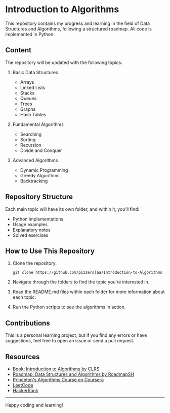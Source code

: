 # Introduction to Algorithms

This repository contains my progress and learning in the field of Data Structures and Algorithms, following a structured roadmap. All code is implemented in Python.

## Content

The repository will be updated with the following topics:

1. Basic Data Structures
   - Arrays
   - Linked Lists
   - Stacks
   - Queues
   - Trees
   - Graphs
   - Hash Tables

2. Fundamental Algorithms
   - Searching
   - Sorting
   - Recursion
   - Divide and Conquer

3. Advanced Algorithms
   - Dynamic Programming
   - Greedy Algorithms
   - Backtracking

## Repository Structure

Each main topic will have its own folder, and within it, you'll find:

- Python implementations
- Usage examples
- Explanatory notes
- Solved exercises

## How to Use This Repository

1. Clone the repository:
   ```
   git clone https://github.com/pizzerolaa/Introduction-to-Algorithms
   ```

2. Navigate through the folders to find the topic you're interested in.

3. Read the README.md files within each folder for more information about each topic.

4. Run the Python scripts to see the algorithms in action.

## Contributions

This is a personal learning project, but if you find any errors or have suggestions, feel free to open an issue or send a pull request.

## Resources

- [Book: Introduction to Algorithms by CLRS](https://mitpress.mit.edu/books/introduction-algorithms-third-edition)
- [Roadmap: Data Structures and Algorithms by RoadmapSH](https://roadmap.sh/datastructures-and-algorithms)
- [Princeton's Algorithms Course on Coursera](https://www.coursera.org/learn/algorithms-part1)
- [LeetCode](https://leetcode.com/)
- [HackerRank](https://www.hackerrank.com/)

---

Happy coding and learning!
